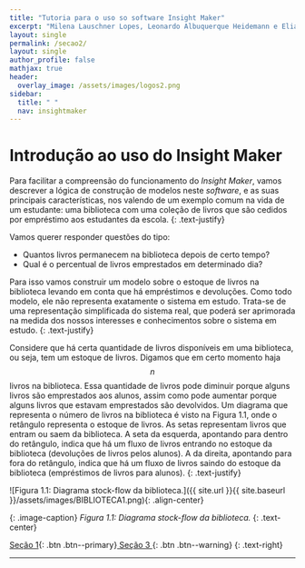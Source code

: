 ```yaml
---
title: "Tutoria para o uso so software Insight Maker"
excerpt: "Milena Lauschner Lopes, Leonardo Albuquerque Heidemann e Eliane Angela Veit"
layout: single
permalink: /secao2/
layout: single
author_profile: false
mathjax: true
header:
  overlay_image: /assets/images/logos2.png
sidebar:
  title: " "
  nav: insightmaker
---
```


# Introdução ao uso do Insight Maker

Para facilitar a compreensão do funcionamento do _Insight Maker_, vamos descrever a lógica de construção de modelos neste _software_, e as suas principais características, nos valendo de um exemplo comum na vida de um estudante: uma biblioteca com uma coleção de livros que são cedidos por empréstimo aos estudantes da escola.
{: .text-justify}

Vamos querer responder questões do tipo: 

  * Quantos livros permanecem na biblioteca depois de certo tempo? 
  * Qual é o percentual de livros emprestados em determinado dia? 

Para isso vamos construir um modelo sobre o estoque de livros na biblioteca levando em conta que há empréstimos e devoluções. Como todo modelo, ele não representa exatamente o sistema em estudo. Trata-se de uma representação simplificada do sistema real, que poderá ser aprimorada na medida dos nossos interesses e conhecimentos sobre o sistema em estudo. 
{: .text-justify}

Considere que há certa quantidade de livros disponíveis em uma biblioteca, ou seja, tem um estoque de livros. Digamos que em certo momento haja $$n$$ livros na biblioteca. Essa quantidade de livros pode diminuir porque alguns livros são emprestados aos alunos, assim como pode aumentar porque alguns livros que estavam emprestados são devolvidos. Um diagrama que representa o número de livros na biblioteca é visto na Figura 1.1, onde o retângulo representa o estoque de livros. As setas representam livros que entram ou saem da biblioteca. A seta da esquerda, apontando para dentro do retângulo, indica que há um fluxo de livros entrando no estoque da biblioteca (devoluções de livros pelos alunos). A da direita, apontando para fora do retângulo, indica que há um fluxo de livros saindo do estoque da biblioteca (empréstimos de livros para alunos).
{: .text-justify}

![Figura 1.1: Diagrama stock-flow da biblioteca.]({{ site.url }}{{ site.baseurl
}}/assets/images/BIBLIOTECA1.png){: .align-center}   

{: .image-caption}
*Figura 1.1: Diagrama stock-flow da biblioteca.*
 {: .text-center} 

[<i class="fas fa-arrow-alt-circle-left"></i> Seção 1](https://milenalauschner.github.io/TutorialIM/){:
.btn .btn--primary}[ Seção 3 <i class="fas fa-arrow-alt-circle-right"></i>](https://milenalauschner.github.io/TutorialIM/secao3/){:
.btn .btn--warning}
{: .text-right} 
________________________________________________________________________________________________________________________________________________________________________________________________________________________________________________

